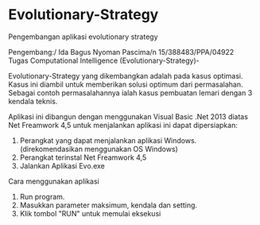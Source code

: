 # Evolutionary-Strategy
Pengembangan aplikasi evolutionary strategy

Pengembang:/
Ida Bagus Nyoman Pascima/n
15/388483/PPA/04922\
Tugas Computational Intelligence (Evolutionary-Strategy)-

Evolutionary-Strategy yang dikembangkan adalah pada kasus optimasi. Kasus ini diambil untuk memberikan solusi optimum dari permasalahan. Sebagai contoh permasalahannya ialah kasus pembuatan lemari dengan 3 kendala teknis.

Aplikasi ini dibangun dengan menggunakan Visual Basic .Net 2013 diatas Net Freamwork 4,5
untuk menjalankan aplikasi ini dapat dipersiapkan:
1. Perangkat yang dapat menjalankan aplikasi Windows. (direkomendasikan menggunakan OS Windows)
2. Perangkat terinstal Net Freamwork 4,5
3. Jalankan Aplikasi Evo.exe

Cara menggunakan aplikasi
1. Run program. 
2. Masukkan parameter maksimum, kendala dan setting.
3. Klik tombol "RUN" untuk memulai eksekusi
